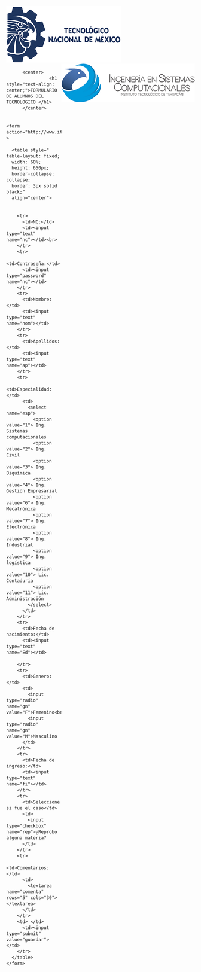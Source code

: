 <html>
  <head>
      <title>formulario de los alumnos</title>
  </head>
  <body>
          <img src="tecnm.png">
          <img src="logo.png" style="float: right;"> 

          <center>    
                    <h1 style="text-align: center;">FORMULARIO DE ALUMNOS DEL TECNOLOGICO </h1>
          </center>
       
      
    <form action="http://www.ittehuacan.edu.mx/" >

      <table style=" table-layout: fixed;
      width: 60%;
      height: 650px;
      border-collapse: collapse;
      border: 3px solid black;"
      align="center">
      

        <tr>
          <td>NC:</td>
          <td><input type="text" name="nc"></td><br>
        </tr>
        <tr>
          <td>Contraseña:</td>
          <td><input type="password" name="nc"></td>
        </tr>
        <tr>
          <td>Nombre:</td>
          <td><input type="text" name="nom"></td>
        </tr>
        <tr>
          <td>Apellidos:</td>
          <td><input type="text" name="ap"></td>
        </tr>
        <tr>
          <td>Especialidad:</td>
          <td>
            <select name="esp">
              <option value="1"> Ing. Sistemas computacionales
              <option value="2"> Ing. Civil 
              <option value="3"> Ing. Biquímica
              <option value="4"> Ing. Gestión Empresarial
              <option value="6"> Ing. Mecatrónica
              <option value="7"> Ing. Electrónica
              <option value="8"> Ing. Industrial
              <option value="9"> Ing. logística
              <option value="10"> Lic. Contaduria
              <option value="11"> Lic. Administración
            </select>
          </td>
        </tr>
        <tr>
          <td>Fecha de nacimiento:</td>
          <td><input type="text" name="Ed"></td>
          
        </tr>
        <tr>
          <td>Genero:</td>
          <td>
            <input type="radio" name="gn" value="F">Femenino<br>
            <input type="radio" name="gn" value="M">Masculino
          </td>
        </tr>
        <tr>
          <td>Fecha de ingreso:</td>
          <td><input type="text" name="fi"></td>
        </tr>
        <tr>
          <td>Seleccione si fue el caso</td>
          <td>
            <input type="checkbox" name="rep">¿Reprobo alguna materia?
          </td>
        </tr>
        <tr>
          <td>Comentarios:</td>
          <td>
            <textarea name="comenta" rows="5" cols="30"></textarea>
          </td>
        </tr>
        <td> </td>
          <td><input type="submit" value="guardar"></td>
        </tr>
      </table>
    </form>

  </body>

</html>
